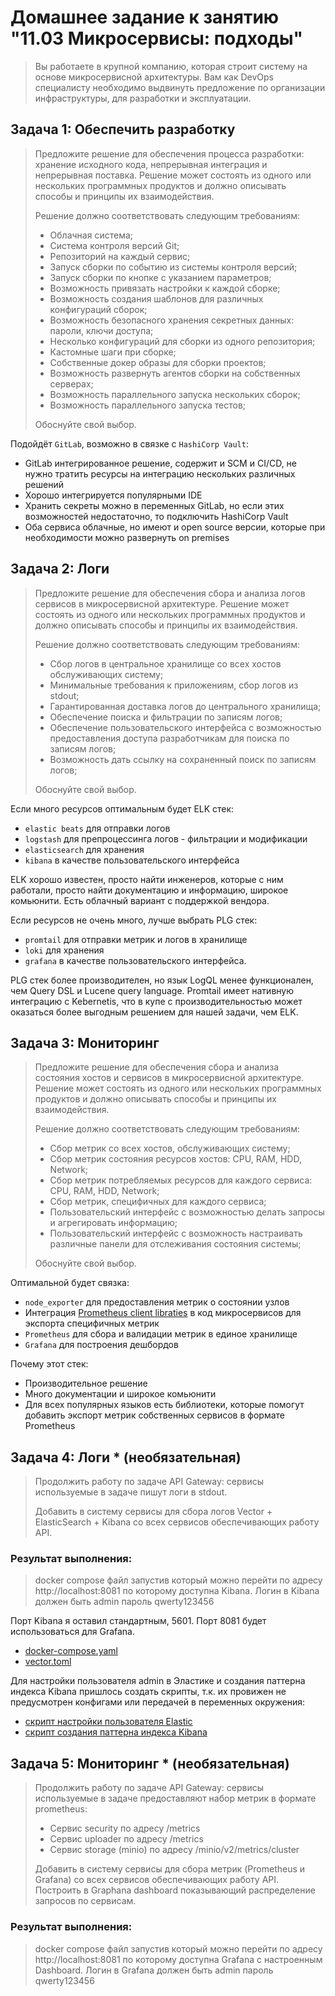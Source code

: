 # Домашнее задание к занятию "11.03 Микросервисы: подходы"

> Вы работаете в крупной компанию, которая строит систему на основе микросервисной архитектуры.
> Вам как DevOps специалисту необходимо выдвинуть предложение по организации инфраструктуры, для разработки и эксплуатации.


## Задача 1: Обеспечить разработку

> Предложите решение для обеспечения процесса разработки: хранение исходного кода, непрерывная интеграция и непрерывная поставка. 
> Решение может состоять из одного или нескольких программных продуктов и должно описывать способы и принципы их взаимодействия.
> 
> Решение должно соответствовать следующим требованиям:
> - Облачная система;
> - Система контроля версий Git;
> - Репозиторий на каждый сервис;
> - Запуск сборки по событию из системы контроля версий;
> - Запуск сборки по кнопке с указанием параметров;
> - Возможность привязать настройки к каждой сборке;
> - Возможность создания шаблонов для различных конфигураций сборок;
> - Возможность безопасного хранения секретных данных: пароли, ключи доступа;
> - Несколько конфигураций для сборки из одного репозитория;
> - Кастомные шаги при сборке;
> - Собственные докер образы для сборки проектов;
> - Возможность развернуть агентов сборки на собственных серверах;
> - Возможность параллельного запуска нескольких сборок;
> - Возможность параллельного запуска тестов;
> 
> Обоснуйте свой выбор.

Подойдёт `GitLab`, возможно в связке с `HashiCorp Vault`:
- GitLab интегрированное решение, содержит и SCM и CI/CD, не нужно тратить ресурсы на интеграцию нескольких различных решений
- Хорошо интегрируется популярными IDE
- Хранить секреты можно в переменных GitLab, но если этих возможностей недостаточно, то подключить HashiCorp Vault
- Оба сервиса облачные, но имеют и open source версии, которые при необходимости можно развернуть on premises

## Задача 2: Логи

> Предложите решение для обеспечения сбора и анализа логов сервисов в микросервисной архитектуре.
> Решение может состоять из одного или нескольких программных продуктов и должно описывать способы и принципы их взаимодействия.
> 
> Решение должно соответствовать следующим требованиям:
> - Сбор логов в центральное хранилище со всех хостов обслуживающих систему;
> - Минимальные требования к приложениям, сбор логов из stdout;
> - Гарантированная доставка логов до центрального хранилища;
> - Обеспечение поиска и фильтрации по записям логов;
> - Обеспечение пользовательского интерфейса с возможностью предоставления доступа разработчикам для поиска по записям логов;
> - Возможность дать ссылку на сохраненный поиск по записям логов;
> 
> Обоснуйте свой выбор.

Если много ресурсов оптимальным будет ELK стек:
- `elastic beats` для отправки логов
- `logstash` для препроцессинга логов - фильтрации и модификации
- `elasticsearch` для хранения
- `kibana` в качестве пользовательского интерфейса

ELK хорошо известен, просто найти инженеров, которые с ним работали, просто найти документацию и информацию, широкое комьюнити. Есть облачный вариант с поддержкой вендора.

Если ресурсов не очень много, лучше выбрать PLG стек:
- `promtail` для отправки метрик и логов в хранилище
- `loki` для хранения
- `grafana` в качестве пользовательского интерфейса.

PLG стек более производителен, но язык LogQL менее функционален, чем Query DSL и Lucene query language. Promtail имеет нативную интеграцию с Kebernetis, что в купе с производительностью может оказаться более выгодным решением для нашей задачи, чем ELK.

## Задача 3: Мониторинг

> Предложите решение для обеспечения сбора и анализа состояния хостов и сервисов в микросервисной архитектуре.
> Решение может состоять из одного или нескольких программных продуктов и должно описывать способы и принципы их взаимодействия.
> 
> Решение должно соответствовать следующим требованиям:
> - Сбор метрик со всех хостов, обслуживающих систему;
> - Сбор метрик состояния ресурсов хостов: CPU, RAM, HDD, Network;
> - Сбор метрик потребляемых ресурсов для каждого сервиса: CPU, RAM, HDD, Network;
> - Сбор метрик, специфичных для каждого сервиса;
> - Пользовательский интерфейс с возможностью делать запросы и агрегировать информацию;
> - Пользовательский интерфейс с возможность настраивать различные панели для отслеживания состояния системы;
> 
> Обоснуйте свой выбор.

Оптимальной будет связка:
- `node_exporter` для предоставления метрик о состоянии узлов
- Интеграция [Prometheus client libraties](https://prometheus.io/docs/instrumenting/clientlibs/) в код микросервисов для экспорта специфичных метрик
- `Prometheus` для сбора и валидации метрик в единое хранилище
- `Grafana` для построения дешбордов

Почему этот стек:
- Производительное решение
- Много документации и широкое комьюнити
- Для всех популярных языков есть библиотеки, которые помогут добавить экспорт метрик собственных сервисов в формате Prometheus

## Задача 4: Логи * (необязательная)

> Продолжить работу по задаче API Gateway: сервисы используемые в задаче пишут логи в stdout. 
> 
> Добавить в систему сервисы для сбора логов Vector + ElasticSearch + Kibana со всех сервисов обеспечивающих работу API.

### Результат выполнения: 

> docker compose файл запустив который можно перейти по адресу http://localhost:8081 по которому доступна Kibana.
> Логин в Kibana должен быть admin пароль qwerty123456

Порт Kibana я оставил стандартным, 5601. Порт 8081 будет использоваться для Grafana.

- [docker-compose.yaml](https://github.com/run0ut/devops-netology/blob/1a44f4a35c9e255dbbbe5e5817b23a69feb73050/04-devkub-homeworks/11-microservices-03-approaches/docker-compose.yaml#L12-L90)
- [vector.toml](logs/vector.toml)

Для настройки пользователя admin в Эластике и создания паттерна индекса Kibana пришлось создать скрипты, т.к. их провижен не предусмотрен конфигами или передачей в переменных окружения:
- [скрипт настройки пользователя Elastic](logs/createindex.sh)
- [скрипт создания паттерна индекса Kibana](logs/elasticuserpassword.sh)

## Задача 5: Мониторинг * (необязательная)

> Продолжить работу по задаче API Gateway: сервисы используемые в задаче предоставляют набор метрик в формате prometheus:
> 
> - Сервис security по адресу /metrics
> - Сервис uploader по адресу /metrics
> - Сервис storage (minio) по адресу /minio/v2/metrics/cluster
> 
> Добавить в систему сервисы для сбора метрик (Prometheus и Grafana) со всех сервисов обеспечивающих работу API.
> Построить в Graphana dashboard показывающий распределение запросов по сервисам.

### Результат выполнения: 

> docker compose файл запустив который можно перейти по адресу http://localhost:8081 по которому доступна Grafana с настроенным Dashboard.
> Логин в Grafana должен быть admin пароль qwerty123456
